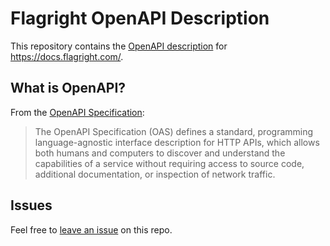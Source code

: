 # Flagright OpenAPI Description

This repository contains the [OpenAPI description](/openapi.yml) for https://docs.flagright.com/.

## What is OpenAPI?

From the [OpenAPI Specification](https://github.com/OAI/OpenAPI-Specification):

> The OpenAPI Specification (OAS) defines a standard, programming language-agnostic interface description for HTTP APIs, which allows both humans and computers to discover and understand the capabilities of a service without requiring access to source code, additional documentation, or inspection of network traffic.

## Issues

Feel free to [leave an issue](https://github.com/fern-flagright/flagright-openapi/issues) on this repo.
